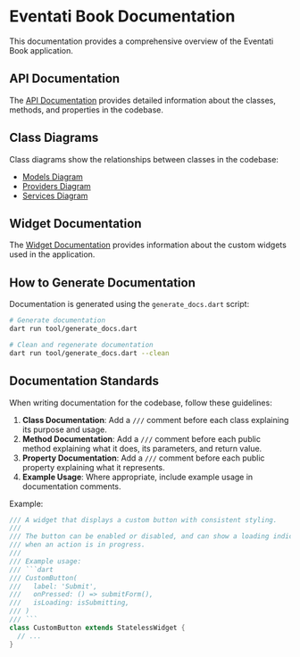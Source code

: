 # Eventati Book Documentation

This documentation provides a comprehensive overview of the Eventati Book application.

## API Documentation

The [API Documentation](api/index.html) provides detailed information about the classes, methods, and properties in the codebase.

## Class Diagrams

Class diagrams show the relationships between classes in the codebase:

- [Models Diagram](diagrams/models.md)
- [Providers Diagram](diagrams/providers.md)
- [Services Diagram](diagrams/services.md)

## Widget Documentation

The [Widget Documentation](widgets/index.md) provides information about the custom widgets used in the application.

## How to Generate Documentation

Documentation is generated using the `generate_docs.dart` script:

```bash
# Generate documentation
dart run tool/generate_docs.dart

# Clean and regenerate documentation
dart run tool/generate_docs.dart --clean
```

## Documentation Standards

When writing documentation for the codebase, follow these guidelines:

1. **Class Documentation**: Add a `///` comment before each class explaining its purpose and usage.
2. **Method Documentation**: Add a `///` comment before each public method explaining what it does, its parameters, and return value.
3. **Property Documentation**: Add a `///` comment before each public property explaining what it represents.
4. **Example Usage**: Where appropriate, include example usage in documentation comments.

Example:

```dart
/// A widget that displays a custom button with consistent styling.
///
/// The button can be enabled or disabled, and can show a loading indicator
/// when an action is in progress.
///
/// Example usage:
/// ```dart
/// CustomButton(
///   label: 'Submit',
///   onPressed: () => submitForm(),
///   isLoading: isSubmitting,
/// )
/// ```
class CustomButton extends StatelessWidget {
  // ...
}
```
